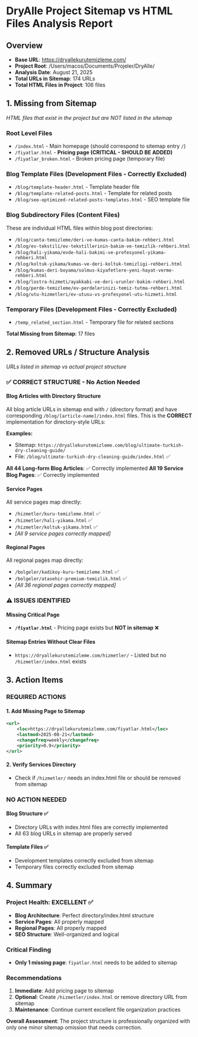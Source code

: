 # DryAlle Project Sitemap vs HTML Files Analysis Report

## Overview
- **Base URL**: https://dryallekurutemizleme.com/
- **Project Root**: /Users/macos/Documents/Projeler/DryAlle/
- **Analysis Date**: August 21, 2025
- **Total URLs in Sitemap**: 174 URLs
- **Total HTML Files in Project**: 106 files

## 1. Missing from Sitemap
*HTML files that exist in the project but are NOT listed in the sitemap*

### Root Level Files
- `/index.html` - Main homepage (should correspond to sitemap entry `/`)
- `/fiyatlar.html` - **Pricing page (CRITICAL - SHOULD BE ADDED)**
- `/fiyatlar_broken.html` - Broken pricing page (temporary file)

### Blog Template Files (Development Files - Correctly Excluded)
- `/blog/template-header.html` - Template header file
- `/blog/template-related-posts.html` - Template for related posts
- `/blog/seo-optimized-related-posts-templates.html` - SEO template file

### Blog Subdirectory Files (Content Files)
These are individual HTML files within blog post directories:
- `/blog/canta-temizleme/deri-ve-kumas-canta-bakim-rehberi.html`
- `/blog/ev-tekstili/ev-tekstillerinin-bakim-ve-temizlik-rehberi.html`
- `/blog/hali-yikama/evde-hali-bakimi-ve-profesyonel-yikama-rehberi.html`
- `/blog/koltuk-yikama/kumas-ve-deri-koltuk-temizligi-rehberi.html`
- `/blog/kumas-deri-boyama/solmus-kiyafetlere-yeni-hayat-verme-rehberi.html`
- `/blog/lostra-hizmeti/ayakkabi-ve-deri-urunler-bakim-rehberi.html`
- `/blog/perde-temizleme/ev-perdelerinizi-temiz-tutma-rehberi.html`
- `/blog/utu-hizmetleri/ev-utusu-vs-profesyonel-utu-hizmeti.html`

### Temporary Files (Development Files - Correctly Excluded)
- `/temp_related_section.html` - Temporary file for related sections

**Total Missing from Sitemap**: 17 files

## 2. Removed URLs / Structure Analysis
*URLs listed in sitemap vs actual project structure*

### ✅ CORRECT STRUCTURE - No Action Needed

#### Blog Articles with Directory Structure
All blog article URLs in sitemap end with `/` (directory format) and have corresponding `/blog/[article-name]/index.html` files. This is the **CORRECT** implementation for directory-style URLs:

**Examples:**
- Sitemap: `https://dryallekurutemizleme.com/blog/ultimate-turkish-dry-cleaning-guide/`
- File: `/blog/ultimate-turkish-dry-cleaning-guide/index.html` ✅

**All 44 Long-form Blog Articles**: ✅ Correctly implemented
**All 19 Service Blog Pages**: ✅ Correctly implemented

#### Service Pages
All service pages map directly:
- `/hizmetler/kuru-temizleme.html` ✅
- `/hizmetler/hali-yikama.html` ✅
- `/hizmetler/koltuk-yikama.html` ✅
- *[All 9 service pages correctly mapped]*

#### Regional Pages  
All regional pages map directly:
- `/bolgeler/kadikoy-kuru-temizleme.html` ✅
- `/bolgeler/atasehir-premium-temizlik.html` ✅
- *[All 36 regional pages correctly mapped]*

### ⚠️ ISSUES IDENTIFIED

#### Missing Critical Page
- **`/fiyatlar.html`** - Pricing page exists but **NOT in sitemap** ❌

#### Sitemap Entries Without Clear Files
- `https://dryallekurutemizleme.com/hizmetler/` - Listed but no `/hizmetler/index.html` exists

## 3. Action Items

### REQUIRED ACTIONS

#### 1. Add Missing Page to Sitemap
```xml
<url>
    <loc>https://dryallekurutemizleme.com/fiyatlar.html</loc>
    <lastmod>2025-08-21</lastmod>
    <changefreq>weekly</changefreq>
    <priority>0.9</priority>
</url>
```

#### 2. Verify Services Directory
- Check if `/hizmetler/` needs an index.html file or should be removed from sitemap

### NO ACTION NEEDED

#### Blog Structure ✅
- Directory URLs with index.html files are correctly implemented
- All 63 blog URLs in sitemap are properly served

#### Template Files ✅
- Development templates correctly excluded from sitemap
- Temporary files correctly excluded from sitemap

## 4. Summary

### Project Health: EXCELLENT ✅
- **Blog Architecture**: Perfect directory/index.html structure
- **Service Pages**: All properly mapped
- **Regional Pages**: All properly mapped
- **SEO Structure**: Well-organized and logical

### Critical Finding
- **Only 1 missing page**: `fiyatlar.html` needs to be added to sitemap

### Recommendations
1. **Immediate**: Add pricing page to sitemap
2. **Optional**: Create `/hizmetler/index.html` or remove directory URL from sitemap
3. **Maintenance**: Continue current excellent file organization practices

**Overall Assessment**: The project structure is professionally organized with only one minor sitemap omission that needs correction.